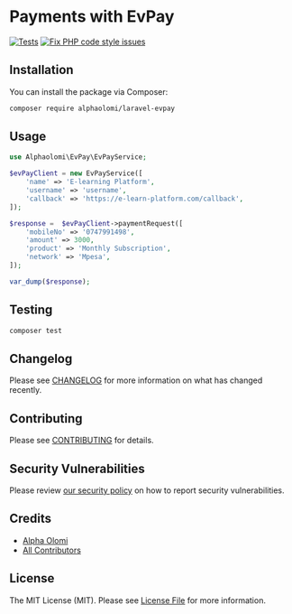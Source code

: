# Payments with EvPay

[![Tests](https://github.com/alphaolomi/php-evpay/actions/workflows/run-tests.yml/badge.svg)](https://github.com/alphaolomi/php-evpay/actions/workflows/run-tests.yml)
[![Fix PHP code style issues](https://github.com/alphaolomi/php-evpay/actions/workflows/fix-php-code-style-issues.yml/badge.svg)](https://github.com/alphaolomi/php-evpay/actions/workflows/fix-php-code-style-issues.yml)

## Installation

You can install the package via Composer:

```bash
composer require alphaolomi/laravel-evpay
```

## Usage

```php
use Alphaolomi\EvPay\EvPayService;

$evPayClient = new EvPayService([
    'name' => 'E-learning Platform',
    'username' => 'username',
    'callback' => 'https://e-learn-platform.com/callback',
]);

$response =  $evPayClient->paymentRequest([
    'mobileNo' => '0747991498',
    'amount' => 3000,
    'product' => 'Monthly Subscription',
    'network' => 'Mpesa',
]);

var_dump($response);
```

## Testing

```bash
composer test
```

## Changelog

Please see [CHANGELOG](CHANGELOG.md) for more information on what has changed recently.

## Contributing

Please see [CONTRIBUTING](https://github.com/spatie/.github/blob/main/CONTRIBUTING.md) for details.

## Security Vulnerabilities

Please review [our security policy](../../security/policy) on how to report security vulnerabilities.

## Credits

-   [Alpha Olomi](https://github.com/alphaolomi)
-   [All Contributors](../../contributors)

## License

The MIT License (MIT). Please see [License File](LICENSE.md) for more information.
